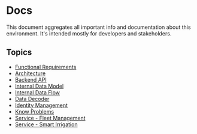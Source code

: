 # Docs

This document aggregates all important info and documentation about this environment.
It's intended mostly for developers and stakeholders.

## Topics

- [Functional Requirements](req/README.md)
- [Architecture](architecture/README.md)
- [Backend API](api/README.md)
- [Internal Data Model](model/README.md)
- [Internal Data Flow](flow/README.md)
- [Data Decoder](data-decoder/README.md)
- [Identity Management](identity-management/README.md)
- [Know Problems](problems/README.md)
- [Service - Fleet Management](services/fleet-management/README.md)
- [Service - Smart Irrigation](services/smart-irrigation/README.md)
